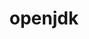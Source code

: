 ---
title: "openjdk"
layout: cache
categories: [package, develop-2024-06-09]
meta: {"versions": ["11.0.15_10", "11.0.17_8", "11.0.23_9", "17.0.11_9", "21.0.3_9"], "compilers": ["apple-clang@=15.0.0", "cce@=15.0.1", "gcc@=10.3.0", "gcc@=11.4.0", "gcc@=7.3.1", "gcc@=7.5.0", "gcc@=9.4.0", "oneapi@=2024.0.0"], "oss": ["amzn2", "rhel8", "sle_hpc15", "ubuntu18.04", "ubuntu20.04", "ubuntu22.04", "ventura"], "platforms": ["darwin", "linux"], "targets": ["aarch64", "neoverse_n1", "neoverse_v1", "neoverse_v2", "ppc64le", "x86_64_v3", "x86_64_v4", "zen4"], "stacks": ["aws-isc", "aws-isc-aarch64", "build_systems", "e4s", "e4s-cray-rhel", "e4s-cray-sles", "e4s-neoverse-v2", "e4s-neoverse_v1", "e4s-oneapi", "e4s-power", "e4s-rocm-external", "ml-darwin-aarch64-mps", "ml-linux-x86_64-cpu", "ml-linux-x86_64-cuda", "root"], "num_specs": 18, "num_specs_by_stack": {"aws-isc-aarch64": 6, "root": 18, "ml-linux-x86_64-cpu": 1, "e4s": 1, "e4s-rocm-external": 1, "ml-linux-x86_64-cuda": 1, "e4s-power": 1, "build_systems": 1, "e4s-oneapi": 1, "aws-isc": 3, "e4s-neoverse_v1": 1, "e4s-cray-sles": 1, "ml-darwin-aarch64-mps": 1, "e4s-neoverse-v2": 1, "e4s-cray-rhel": 1}}
spec_details: [{"hash": "kjaivo7vvqvtedwuwsgxgcxbvup5wkec", "compiler": "gcc@=7.3.1", "versions": ["11.0.23_9"], "os": "amzn2", "platform": "linux", "target": "neoverse_n1", "variants": ["build_system=generic"], "stacks": ["aws-isc-aarch64", "root"], "size": "-", "tarball": "https://binaries.spack.io/develop-2024-06-09/build_cache/linux-amzn2-neoverse_n1/gcc-7.3.1/openjdk-11.0.23_9/linux-amzn2-neoverse_n1-gcc-7.3.1-openjdk-11.0.23_9-kjaivo7vvqvtedwuwsgxgcxbvup5wkec.spack"}, {"hash": "yzhiwoi2hlrvxgngtupafztjdn5wvpeh", "compiler": "gcc@=11.4.0", "versions": ["11.0.23_9"], "os": "ubuntu22.04", "platform": "linux", "target": "x86_64_v3", "variants": ["build_system=generic"], "stacks": ["ml-linux-x86_64-cpu", "e4s", "root", "e4s-rocm-external", "ml-linux-x86_64-cuda"], "size": "-", "tarball": "https://binaries.spack.io/develop-2024-06-09/build_cache/linux-ubuntu22.04-x86_64_v3/gcc-11.4.0/openjdk-11.0.23_9/linux-ubuntu22.04-x86_64_v3-gcc-11.4.0-openjdk-11.0.23_9-yzhiwoi2hlrvxgngtupafztjdn5wvpeh.spack"}, {"hash": "a2afmcz22oufqmeelbmf4sbh4pejuzy2", "compiler": "gcc@=7.3.1", "versions": ["21.0.3_9"], "os": "amzn2", "platform": "linux", "target": "neoverse_n1", "variants": ["build_system=generic"], "stacks": ["aws-isc-aarch64", "root"], "size": "-", "tarball": "https://binaries.spack.io/develop-2024-06-09/build_cache/linux-amzn2-neoverse_n1/gcc-7.3.1/openjdk-21.0.3_9/linux-amzn2-neoverse_n1-gcc-7.3.1-openjdk-21.0.3_9-a2afmcz22oufqmeelbmf4sbh4pejuzy2.spack"}, {"hash": "h36h5geufho7twjvuk7tesazhmetrpmc", "compiler": "gcc@=9.4.0", "versions": ["11.0.17_8"], "os": "ubuntu20.04", "platform": "linux", "target": "ppc64le", "variants": ["build_system=generic"], "stacks": ["root", "e4s-power"], "size": "-", "tarball": "https://binaries.spack.io/develop-2024-06-09/build_cache/linux-ubuntu20.04-ppc64le/gcc-9.4.0/openjdk-11.0.17_8/linux-ubuntu20.04-ppc64le-gcc-9.4.0-openjdk-11.0.17_8-h36h5geufho7twjvuk7tesazhmetrpmc.spack"}, {"hash": "tsmo4u3hwnsop6pxq2x7xkoxffckxncd", "compiler": "gcc@=7.5.0", "versions": ["11.0.23_9"], "os": "ubuntu18.04", "platform": "linux", "target": "x86_64_v3", "variants": ["build_system=generic"], "stacks": ["build_systems", "root"], "size": "-", "tarball": "https://binaries.spack.io/develop-2024-06-09/build_cache/linux-ubuntu18.04-x86_64_v3/gcc-7.5.0/openjdk-11.0.23_9/linux-ubuntu18.04-x86_64_v3-gcc-7.5.0-openjdk-11.0.23_9-tsmo4u3hwnsop6pxq2x7xkoxffckxncd.spack"}, {"hash": "vanmw2ntszzrx3svuyhux2feqc523ipz", "compiler": "oneapi@=2024.0.0", "versions": ["11.0.23_9"], "os": "ubuntu22.04", "platform": "linux", "target": "x86_64_v3", "variants": ["build_system=generic"], "stacks": ["e4s-oneapi", "root"], "size": "-", "tarball": "https://binaries.spack.io/develop-2024-06-09/build_cache/linux-ubuntu22.04-x86_64_v3/oneapi-2024.0.0/openjdk-11.0.23_9/linux-ubuntu22.04-x86_64_v3-oneapi-2024.0.0-openjdk-11.0.23_9-vanmw2ntszzrx3svuyhux2feqc523ipz.spack"}, {"hash": "th6q6wxwvvlkx6kv32d3ywkk4vbfzlfb", "compiler": "gcc@=7.3.1", "versions": ["17.0.11_9"], "os": "amzn2", "platform": "linux", "target": "x86_64_v3", "variants": ["build_system=generic"], "stacks": ["root", "aws-isc"], "size": "-", "tarball": "https://binaries.spack.io/develop-2024-06-09/build_cache/linux-amzn2-x86_64_v3/gcc-7.3.1/openjdk-17.0.11_9/linux-amzn2-x86_64_v3-gcc-7.3.1-openjdk-17.0.11_9-th6q6wxwvvlkx6kv32d3ywkk4vbfzlfb.spack"}, {"hash": "iy5dna5aldz5o5rgkz7blarl4uycgu2d", "compiler": "gcc@=11.4.0", "versions": ["11.0.23_9"], "os": "ubuntu22.04", "platform": "linux", "target": "neoverse_v1", "variants": ["build_system=generic"], "stacks": ["e4s-neoverse_v1", "root"], "size": "-", "tarball": "https://binaries.spack.io/develop-2024-06-09/build_cache/linux-ubuntu22.04-neoverse_v1/gcc-11.4.0/openjdk-11.0.23_9/linux-ubuntu22.04-neoverse_v1-gcc-11.4.0-openjdk-11.0.23_9-iy5dna5aldz5o5rgkz7blarl4uycgu2d.spack"}, {"hash": "lwm7r3flkustvpr2vy7is7bsnvsdshxv", "compiler": "gcc@=7.3.1", "versions": ["21.0.3_9"], "os": "amzn2", "platform": "linux", "target": "aarch64", "variants": ["build_system=generic"], "stacks": ["aws-isc-aarch64", "root"], "size": "-", "tarball": "https://binaries.spack.io/develop-2024-06-09/build_cache/linux-amzn2-aarch64/gcc-7.3.1/openjdk-21.0.3_9/linux-amzn2-aarch64-gcc-7.3.1-openjdk-21.0.3_9-lwm7r3flkustvpr2vy7is7bsnvsdshxv.spack"}, {"hash": "6nb4ucdfkbrdftln5sa3vcntt5y5exe6", "compiler": "gcc@=7.3.1", "versions": ["11.0.23_9"], "os": "amzn2", "platform": "linux", "target": "aarch64", "variants": ["build_system=generic"], "stacks": ["aws-isc-aarch64", "root"], "size": "-", "tarball": "https://binaries.spack.io/develop-2024-06-09/build_cache/linux-amzn2-aarch64/gcc-7.3.1/openjdk-11.0.23_9/linux-amzn2-aarch64-gcc-7.3.1-openjdk-11.0.23_9-6nb4ucdfkbrdftln5sa3vcntt5y5exe6.spack"}, {"hash": "k6c5d63ibkfhepieg4f2q4ik6elevcoj", "compiler": "gcc@=7.3.1", "versions": ["21.0.3_9"], "os": "amzn2", "platform": "linux", "target": "x86_64_v3", "variants": ["build_system=generic"], "stacks": ["root", "aws-isc"], "size": "-", "tarball": "https://binaries.spack.io/develop-2024-06-09/build_cache/linux-amzn2-x86_64_v3/gcc-7.3.1/openjdk-21.0.3_9/linux-amzn2-x86_64_v3-gcc-7.3.1-openjdk-21.0.3_9-k6c5d63ibkfhepieg4f2q4ik6elevcoj.spack"}, {"hash": "xfryjtmzku6qnbc3czcblv3n6s36o5wb", "compiler": "gcc@=7.3.1", "versions": ["17.0.11_9"], "os": "amzn2", "platform": "linux", "target": "aarch64", "variants": ["build_system=generic"], "stacks": ["aws-isc-aarch64", "root"], "size": "-", "tarball": "https://binaries.spack.io/develop-2024-06-09/build_cache/linux-amzn2-aarch64/gcc-7.3.1/openjdk-17.0.11_9/linux-amzn2-aarch64-gcc-7.3.1-openjdk-17.0.11_9-xfryjtmzku6qnbc3czcblv3n6s36o5wb.spack"}, {"hash": "lnvslk6n2zaebuu2ujdelwpde6dn3zix", "compiler": "gcc@=10.3.0", "versions": ["11.0.23_9"], "os": "sle_hpc15", "platform": "linux", "target": "x86_64_v4", "variants": ["build_system=generic"], "stacks": ["e4s-cray-sles", "root"], "size": "-", "tarball": "https://binaries.spack.io/develop-2024-06-09/build_cache/linux-sle_hpc15-x86_64_v4/gcc-10.3.0/openjdk-11.0.23_9/linux-sle_hpc15-x86_64_v4-gcc-10.3.0-openjdk-11.0.23_9-lnvslk6n2zaebuu2ujdelwpde6dn3zix.spack"}, {"hash": "lqvt764senv5hucyygffghicbxur4lgi", "compiler": "apple-clang@=15.0.0", "versions": ["11.0.15_10"], "os": "ventura", "platform": "darwin", "target": "aarch64", "variants": ["build_system=generic"], "stacks": ["ml-darwin-aarch64-mps", "root"], "size": "-", "tarball": "https://binaries.spack.io/develop-2024-06-09/build_cache/darwin-ventura-aarch64/apple-clang-15.0.0/openjdk-11.0.15_10/darwin-ventura-aarch64-apple-clang-15.0.0-openjdk-11.0.15_10-lqvt764senv5hucyygffghicbxur4lgi.spack"}, {"hash": "ozwfmox6ziabdoutdvtgpffajwc2duoa", "compiler": "gcc@=11.4.0", "versions": ["11.0.23_9"], "os": "ubuntu22.04", "platform": "linux", "target": "neoverse_v2", "variants": ["build_system=generic"], "stacks": ["e4s-neoverse-v2", "root"], "size": "-", "tarball": "https://binaries.spack.io/develop-2024-06-09/build_cache/linux-ubuntu22.04-neoverse_v2/gcc-11.4.0/openjdk-11.0.23_9/linux-ubuntu22.04-neoverse_v2-gcc-11.4.0-openjdk-11.0.23_9-ozwfmox6ziabdoutdvtgpffajwc2duoa.spack"}, {"hash": "2o63ptx66tngmthp6iff3erg7oxuwr67", "compiler": "cce@=15.0.1", "versions": ["11.0.23_9"], "os": "rhel8", "platform": "linux", "target": "zen4", "variants": ["build_system=generic"], "stacks": ["e4s-cray-rhel", "root"], "size": "-", "tarball": "https://binaries.spack.io/develop-2024-06-09/build_cache/linux-rhel8-zen4/cce-15.0.1/openjdk-11.0.23_9/linux-rhel8-zen4-cce-15.0.1-openjdk-11.0.23_9-2o63ptx66tngmthp6iff3erg7oxuwr67.spack"}, {"hash": "jqezb2ecdoxl4oivzppwj3ehzqkywdaj", "compiler": "gcc@=7.3.1", "versions": ["11.0.23_9"], "os": "amzn2", "platform": "linux", "target": "x86_64_v3", "variants": ["build_system=generic"], "stacks": ["root", "aws-isc"], "size": "-", "tarball": "https://binaries.spack.io/develop-2024-06-09/build_cache/linux-amzn2-x86_64_v3/gcc-7.3.1/openjdk-11.0.23_9/linux-amzn2-x86_64_v3-gcc-7.3.1-openjdk-11.0.23_9-jqezb2ecdoxl4oivzppwj3ehzqkywdaj.spack"}, {"hash": "t7h53eu2cviifjphig5lzvqmxissmp7a", "compiler": "gcc@=7.3.1", "versions": ["17.0.11_9"], "os": "amzn2", "platform": "linux", "target": "neoverse_n1", "variants": ["build_system=generic"], "stacks": ["aws-isc-aarch64", "root"], "size": "-", "tarball": "https://binaries.spack.io/develop-2024-06-09/build_cache/linux-amzn2-neoverse_n1/gcc-7.3.1/openjdk-17.0.11_9/linux-amzn2-neoverse_n1-gcc-7.3.1-openjdk-17.0.11_9-t7h53eu2cviifjphig5lzvqmxissmp7a.spack"}]
---